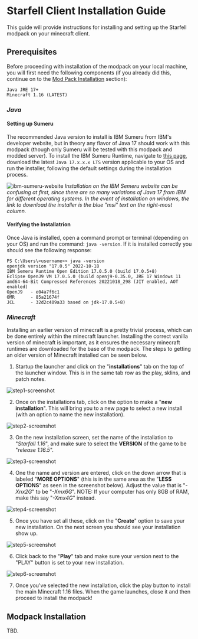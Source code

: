 # Starfell Client Installation Guide
This guide will provide instructions for installing and setting up the Starfell modpack on your minecraft client.

## Prerequisites
Before proceeding with installation of the modpack on your local machine, you will first need the following components (if you already did this, continue on to the [Mod Pack Installation](./client-installation.md#modpack-installation) section):
```
Java JRE 17+
Minecraft 1.16 (LATEST)
```

### _Java_
#### **Setting up Sumeru**
The recommended Java version to install is IBM Sumeru from IBM's developer website, but in theory any flavor of Java 17 should work with this modpack (though only Sumeru will be tested with this modpack and modded server). To install the IBM Sumeru Runtime, navigate to [this page](https://developer.ibm.com/languages/java/semeru-runtimes/), download the latest `Java 17.x.x.x LTS` version applicable to your OS and run the installer, following the default settings during the installation process. 

![ibm-sumeru-website](./supplemental/java-install/ibm-sumeru-17-install.png)
_Installation on the IBM Semeru website can be confusing at first, since there are so many variations of Java 17 from IBM for different operating systems. In the event of installation on windows, the link to download the installer is the blue "msi" text on the right-most column._

#### **Verifying the Installatrion**
Once Java is installed, open a command prompt or terminal (depending on your OS) and run the command: `java -version`. If it is installed correctly you should see the following response:
```log
PS C:\Users\<username>> java -version
openjdk version "17.0.5" 2022-10-18
IBM Semeru Runtime Open Edition 17.0.5.0 (build 17.0.5+8)
Eclipse OpenJ9 VM 17.0.5.0 (build openj9-0.35.0, JRE 17 Windows 11 amd64-64-Bit Compressed References 20221018_298 (JIT enabled, AOT enabled)
OpenJ9   - e04a7f6c1
OMR      - 85a21674f
JCL      - 32d2c409a33 based on jdk-17.0.5+8)
```

### _Minecraft_
Installing an earlier version of minecraft is a pretty trivial process, which can be done entirely within the minecraft launcher. Installing the correct vanilla version of minecraft is important, as it ensures the necessary minecraft runtimes are downloaded for the base of the modpack. The steps to getting an older version of Minecraft installed can be seen below.

1. Startup the launcher and click on the "**installations**" tab on the top of the launcher window. This is in the same tab row as the play, sklins, and patch notes.

![step1-screenshot](./supplemental/vanilla-116-install/mc-116-step1.png)

2. Once on the installations tab, click on the option to make a "**new installation**". This will bring you to a new page to select a new install (with an option to name the new installation).

![step2-screenshot](./supplemental/vanilla-116-install/mc-116-step2.png)

3. On the new installation screen, set the name of the installation to "_Starfall 1.16_", and make sure to select the **VERSION** of the game to be "_release 1.16.5_".

![step3-screenshot](./supplemental/vanilla-116-install/mc-116-step3.png)

4. One the name and version are entered, click on the down arrow that is labeled "**MORE OPTIONS**" (this is in the same area as the "**LESS OPTIONS**" as seen in the screenshot below). Adjust the value that is "_-Xnx2G_" to be "_-Xmx6G_". NOTE: If your computer has only 8GB of RAM, make this say "_-Xmx4G_" instead.

![step4-screenshot](./supplemental/vanilla-116-install/mc-116-step4.png)

5. Once you have set all these, click on the "**Create**" option to save your new installation. On the next screen you should see your installation show up.

![step5-screenshot](./supplemental/vanilla-116-install/mc-116-step5.png)

6. Click back to the "**Play**" tab and make sure your version next to the "PLAY" button is set to your new installation.

![step6-screenshot](./supplemental/vanilla-116-install/mc-116-step6.png)

7. Once you've selected the new installation, click the play button to install the main Minecraft 1.16 files. When the game launches, close it and then proceed to install the modpack!

## Modpack Installation
TBD.